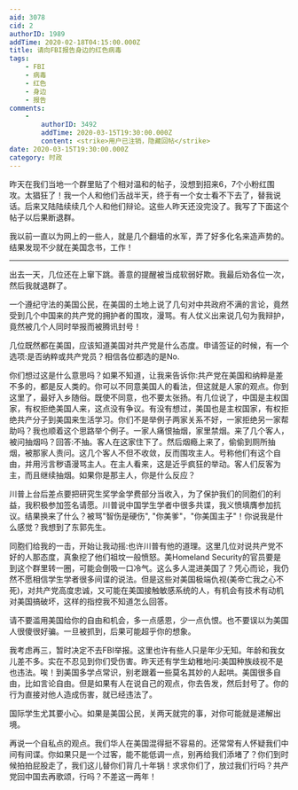 ```yaml
---
aid: 3078
cid: 2
authorID: 1989
addTime: 2020-02-18T04:15:00.000Z
title: 请向FBI报告身边的红色病毒
tags:
    - FBI
    - 病毒
    - 红色
    - 身边
    - 报告
comments:
    -
        authorID: 3492
        addTime: 2020-03-15T19:30:00.000Z
        content: <strike>用户已注销，隐藏回帖</strike>
date: 2020-03-15T19:30:00.000Z
category: 时政
---
```


昨天在我们当地一个群里贴了个相对温和的帖子，没想到招来6，7个小粉红围攻。太猖狂了！我一个人和他们舌战半天，终于有一个女士看不下去了，替我说话。后来又陆陆续续几个人和他们辩论。这些人昨天还没完没了。我写了下面这个帖子以后果断退群。

我以前一直以为网上的一些人，就是几个翻墙的水军，弄了好多化名来造声势的。结果发现不少就在美国念书，工作！

* * *

出去一天，几位还在上窜下跳。善意的提醒被当成软弱好欺。我最后劝各位一次，然后我就退群了。

一个遵纪守法的美国公民，在美国的土地上说了几句对中共政府不满的言论，竟然受到几个中国来的共产党的拥护者的围攻，漫骂。有人仗义出来说几句为我辩护，竟然被几个人同时举报而被腾讯封号！

几位既然都在美国，应该知道美国对共产党是什么态度。申请签证的时候，有一个选项:是否纳粹或共产党员？相信各位都选的是No.

你们想过这是什么意思吗？如果不知道，让我来告诉你:共产党在美国和纳粹是差不多的，都是反人类的。你可以不同意美国人的看法，但这就是人家的观点。你到这里了，最好入乡随俗。既使不同意，也不要太张扬。有几位说了，中国是主权国家，有权拒绝美国人来，这点没有争议。有没有想过，美国也是主权国家，有权拒绝共产分子到美国来生活学习。你们不是举例子两家关系不好，一家拒绝另一家帮助吗？我也顺着这个思路举个例子。一家人痛恨抽烟，家里禁烟。来了几个客人，被问抽烟吗？回答:不抽。客人在这家住下了。然后烟瘾上来了，偷偷到厕所抽烟，被那家人责问。这几个客人不但不收敛，反而围攻主人。号称他们有这个自由，并用污言秽语漫骂主人。在主人看来，这是近乎疯狂的举动。客人们反客为主，而且继续抽烟。如果你是那主人，你是什么反应？

川普上台后差点要把研究生奖学金学费部分当收入，为了保护我们的同胞们的利益，我积极参加签名请愿。川普说中国学生学者中很多共谍，我义愤填膺参加抗议。结果换来了什么？被骂"智伤是硬伤", "你美爹"，"你美国主子"！你说我是什么感觉？我想到了东郭先生。

同胞们给我的一击，开始让我动摇:也许川普有他的道理。这里几位对说共产党不好的人那态度，真象挖了他们祖坟一般愤怒。美Homeland Security的官员要是到这个群里转一圈，可能会倒吸一口冷气。这么多人混进美国了？凭心而论，我仍然不愿相信学生学者很多间谍的说法。但是这些对美国极端仇视(美帝亡我之心不死)，对共产党高度忠诚，又可能在美国接触敏感系统的人，有机会有技术有动机对美国搞破坏，这样的指控我不知道怎么回答。

请不要滥用美国给你的自由和机会，多一点感恩，少一点仇恨。也不要误以为美国人很傻很好骗。一旦被抓到，后果可能超乎你的想象。

我考虑再三，暂时决定不去FBI举报。这里也许有些人只是年少无知。年龄和我女儿差不多。实在不忍见到你们受伤害。昨天还有学生幼稚地问:美国种族歧视不是也违法。唉！到美国多学点常识，别老跟着一些莫名其妙的人起哄。美国很多自由，比如言论自由。但是如果有人在说自己的观点，你去告发，然后封号了。你的行为直接对他人造成伤害，就已经违法了。

国际学生尤其要小心。如果是美国公民，关两天就完的事，对你可能就是递解出境。

再说一个自私点的观点。我们华人在美国混得挺不容易的。还常常有人怀疑我们中间有间谍。你如果只是一个过客，能不能低调一点，别再给我们添堵了？你们到时候拍拍屁股走了，我们这儿替你们背几十年锅！求求你们了，放过我们行吗？共产党回中国去再歌颂，行吗？不差这一两年！
